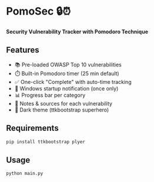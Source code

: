 # PomoSec 🔒⏰
**Security Vulnerability Tracker with Pomodoro Technique**

## Features
- 📚 Pre-loaded OWASP Top 10 vulnerabilities
- ⏱️ Built-in Pomodoro timer (25 min default)
- ✅ One-click "Complete" with auto-time tracking
- 🔔 Windows startup notification (once only)
- 📊 Progress bar per category
- 📝 Notes & sources for each vulnerability
- 🎨 Dark theme (ttkbootstrap superhero)

## Requirements
```bash
pip install ttkbootstrap plyer
```

## Usage
```bash
python main.py
```
